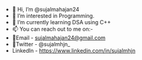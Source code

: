 - 👋 Hi, I’m @sujalmahajan24
- 👀 I’m interested in Programming.
- 🌱 I’m currently learning DSA using C++
- 📫 You can reach out to me on:-
- 📧Email - sujalmahajan24@gmail.com
- Twitter - @sujalmhjn_
- LinkedIn - https://www.linkedin.com/in/sujalmhjn
<!---
sujalmahajan24/sujalmahajan24 is a ✨ special ✨ repository because its `README.md` (this file) appears on your GitHub profile.
You can click the Preview link to take a look at your changes.
--->

